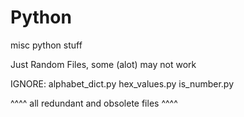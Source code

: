 # Python
misc python stuff

Just Random Files, some (alot) may not work

IGNORE:
  alphabet_dict.py
  hex_values.py
  is_number.py

^^^^ all redundant and obsolete files ^^^^
